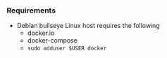 ### Requirements
- Debian bullseye Linux host requires the following 
  - docker.io
  - docker-compose
  - `sudo adduser $USER docker`

